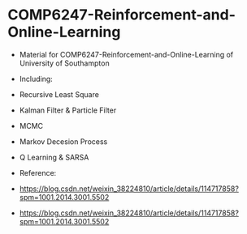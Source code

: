 # COMP6247-Reinforcement-and-Online-Learning
- Material for COMP6247-Reinforcement-and-Online-Learning of University of Southampton
- Including: 
- Recursive Least Square
- Kalman Filter & Particle Filter
- MCMC
- Markov Decesion Process
- Q Learning & SARSA

- Reference:
- https://blog.csdn.net/weixin_38224810/article/details/114717858?spm=1001.2014.3001.5502
- https://blog.csdn.net/weixin_38224810/article/details/114717858?spm=1001.2014.3001.5502
